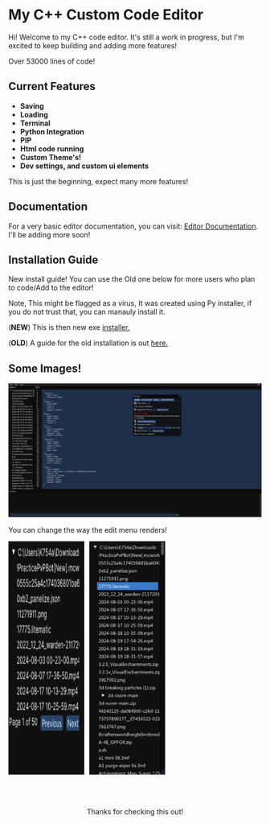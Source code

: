 




# My C++ Custom Code Editor


Hi! Welcome to my C++ code editor. It's still a work in progress, but I'm excited to keep building and adding more features!

Over 53000 lines of code!

## Current Features
- **Saving**
- **Loading**
- **Terminal**
- **Python Integration**
- **PIP**
- **Html code running**
- **Custom Theme's!**
- **Dev settings, and custom ui elements**

This is just the beginning, expect many more features!

## Documentation
For a very basic editor documentation, you can visit: [Editor Documentation](https://k754a.github.io/Editor%20Documentation). I'll be adding more soon!

## Installation Guide


New install guide! You can use the Old one below for more users who plan to code/Add to the editor!

Note, This might be flagged as a virus, It was created using Py installer, if you do not trust that, you can manauly install it.

(**NEW**) This is then new exe [installer.](https://github.com/k754a/C-Custom-Code-Editor/blob/main/Installer/C%20write-INSTALLER.exe)

(**OLD**) A guide for the old installation is out [here.](https://k754a.github.io/Editor%20Documentation)



## Some Images!
![ScreenShot](https://raw.githubusercontent.com/k754a/C-Custom-Code-Editor/main/git%20images/Screenshot%202024-08-20%20181731.png)

You can change the way the edit menu renders!

<div style="display: flex; gap: 10px; align="center">
  <img src="https://raw.githubusercontent.com/k754a/C-Custom-Code-Editor/main/git%20images/Screenshot%202024-08-20%20181754.png" alt="ScreenShot" width="30%">
  <img src="https://raw.githubusercontent.com/k754a/C-Custom-Code-Editor/main/git%20images/Screenshot%202024-08-28%20095949.png" alt="ScreenShot" width="30%">
</div>




<br>
<br>
<br>
<p align="center">
Thanks for checking this out!
</p>
